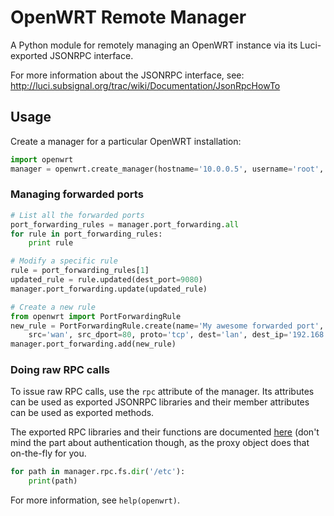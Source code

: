 # OpenWRT Remote Manager #

A Python module for remotely managing an OpenWRT instance via its Luci-exported JSONRPC interface.

For more information about the JSONRPC interface, see:
http://luci.subsignal.org/trac/wiki/Documentation/JsonRpcHowTo

## Usage ##

Create a manager for a particular OpenWRT installation:
```python
import openwrt
manager = openwrt.create_manager(hostname='10.0.0.5', username='root', password='root')
```

### Managing forwarded ports ###
```python
# List all the forwarded ports
port_forwarding_rules = manager.port_forwarding.all
for rule in port_forwarding_rules:
    print rule

# Modify a specific rule
rule = port_forwarding_rules[1]
updated_rule = rule.updated(dest_port=9080)
manager.port_forwarding.update(updated_rule)

# Create a new rule
from openwrt import PortForwardingRule
new_rule = PortForwardingRule.create(name='My awesome forwarded port',
    src='wan', src_dport=80, proto='tcp', dest='lan', dest_ip='192.168.1.10')
manager.port_forwarding.add(new_rule)
```

### Doing raw RPC calls ###
To issue raw RPC calls, use the `rpc` attribute of the manager. Its attributes can be used as exported JSONRPC libraries and their member attributes can be used as exported methods.

The exported RPC libraries and their functions are documented [here](http://luci.subsignal.org/trac/wiki/Documentation/JsonRpcHowTo) (don't mind the part about authentication though, as the proxy object does that on-the-fly for you.

```python
for path in manager.rpc.fs.dir('/etc'):
    print(path)
```

For more information, see `help(openwrt)`.
